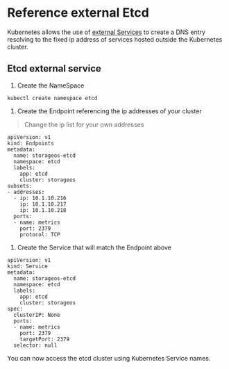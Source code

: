 # Reference external Etcd

Kubernetes allows the use of [external
Services](https://kubernetes.io/docs/concepts/services-networking/service/#externalname)
to create a DNS entry resolving to the fixed ip address of services hosted
outside the Kubernetes cluster.

## Etcd external service

1. Create the NameSpace

```
kubectl create namespace etcd
```

1. Create the Endpoint referencing the ip addresses of your cluster

> Change the ip list for your own addresses

```
apiVersion: v1
kind: Endpoints
metadata:
  name: storageos-etcd
  namespace: etcd
  labels:
    app: etcd
    cluster: storageos
subsets:
- addresses:
  - ip: 10.1.10.216
    ip: 10.1.10.217
    ip: 10.1.10.218
  ports:
  - name: metrics
    port: 2379
    protocol: TCP
```

1. Create the Service that will match the Endpoint above

```
apiVersion: v1
kind: Service
metadata:
  name: storageos-etcd
  namespace: etcd
  labels:
    app: etcd
    cluster: storageos
spec:
  clusterIP: None
  ports:
  - name: metrics
    port: 2379
    targetPort: 2379
  selector: null
```

You can now access the etcd cluster using Kubernetes Service names.
